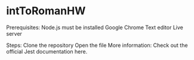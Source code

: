 # intToRomanHW
Prerequisites:
Node.js must be installed
Google Chrome
Text editor
Live server

Steps:
Clone the repository
Open the file
More information: Check out the official Jest documentation here.
